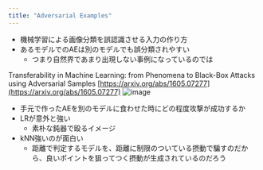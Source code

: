 ```yaml
---
title: "Adversarial Examples"
---
```


- 機械学習による画像分類を誤認識させる入力の作り方
- あるモデルでのAEは別のモデルでも誤分類されやすい
    - つまり自然界であまり出現しない事例になっているのでは

Transferability in Machine Learning: from Phenomena to Black-Box Attacks using Adversarial Samples
[https://arxiv.org/abs/1605.07277](https://arxiv.org/abs/1605.07277)
![image](https://gyazo.com/0cfa921d2c9d6a3306f04439d0edb48b/thumb/1000)
- 手元で作ったAEを別のモデルに食わせた時にどの程度攻撃が成功するか
- LRが意外と強い
    - 素朴な鈍器で殴るイメージ
- kNN強いのが面白い
    - 距離で判定するモデルを、距離に制限のついている摂動で騙すのだから、良いポイントを狙ってつく摂動が生成されているのだろう
